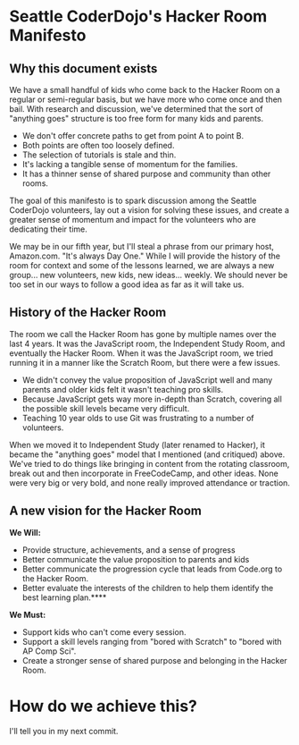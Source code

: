 # Seattle CoderDojo's Hacker Room Manifesto

## Why this document exists

We have a small handful of kids who come back to the Hacker Room on a regular or semi-regular basis, but we have more who come once and then bail. With research and discussion, we've determined that the sort of "anything goes" structure is too free form for many kids and parents.

- We don't offer concrete paths to get from point A to point B. 
- Both points are often too loosely defined. 
- The selection of tutorials is stale and thin.
- It's lacking a tangible sense of momentum for the families.
- It has a thinner sense of shared purpose and community than other rooms.

The goal of this manifesto is to spark discussion among the Seattle CoderDojo volunteers, lay out a vision for solving these issues, and create a greater sense of momentum and impact for the volunteers who are dedicating their time.

We may be in our fifth year, but I'll steal a phrase from our primary host, Amazon.com. "It's always Day One." While I will provide the history of the room for context and some of the lessons learned, we are always a new group... new volunteers, new kids, new ideas... weekly. We should never be too set in our ways to follow a good idea as far as it will take us.

## History of the Hacker Room

The room we call the Hacker Room has gone by multiple names over the last 4 years. It was the JavaScript room, the Independent Study Room, and eventually the Hacker Room. When it was the JavaScript room, we tried running it in a manner like the Scratch Room, but there were a few issues.

- We didn't convey the value proposition of JavaScript well and many parents and older kids felt it wasn't teaching pro skills.
- Because JavaScript gets way more in-depth than Scratch, covering all the possible skill levels became very difficult.
- Teaching 10 year olds to use Git was frustrating to a number of volunteers.

When we moved it to Independent Study (later renamed to Hacker), it became the "anything goes" model that I mentioned (and critiqued) above. We've tried to do things like bringing in content from the rotating classroom, break out and then incorporate in FreeCodeCamp, and other ideas. None were very big or very bold, and none really improved attendance or traction.



## A new vision for the Hacker Room 

**We Will:**

- Provide structure, achievements, and a sense of progress
- Better communicate the value proposition to parents and kids
- Better communicate the progression cycle that leads from Code.org to the Hacker Room.
- Better evaluate the interests of the children to help them identify the best learning plan.****

**We Must:** 

- Support kids who can't come every session.
- Support a skill levels ranging from "bored with Scratch" to "bored with AP Comp Sci".
- Create a stronger sense of shared purpose and belonging in the Hacker Room.

# How do we achieve this?

I'll tell you in my next commit.
